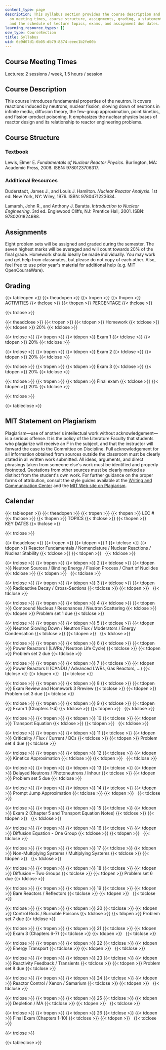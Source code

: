 ```yaml
---
content_type: page
description: This syllabus section provides the course description and information
  on meeting times, course structure, assignments, grading, a statement on plagiarism,
  and the schedule of lecture topics, exams, and assignment due dates.
learning_resource_types: []
ocw_type: CourseSection
title: Syllabus
uid: 6e9d07d1-6b05-db79-8874-eeec1b2fe00b
---
```


Course Meeting Times
--------------------

Lectures: 2 sessions / week, 1.5 hours / session

Course Description
------------------

This course introduces fundamental properties of the neutron. It covers reactions induced by neutrons, nuclear fission, slowing down of neutrons in infinite media, diffusion theory, the few-group approximation, point kinetics, and fission-product poisoning. It emphasizes the nuclear physics bases of reactor design and its relationship to reactor engineering problems.

Course Structure
----------------

### Textbook

Lewis, Elmer E. _Fundamentals of Nuclear Reactor Physics_. Burlington, MA: Academic Press, 2008. ISBN: 9780123706317.

### Additional Resources

Duderstadt, James J., and Louis J. Hamilton. _Nuclear Reactor Analysis_. 1st ed. New York, NY: Wiley, 1976. ISBN: 9780471223634.

Lamarsh, John R., and Anthony J. Baratta. _Introduction to Nuclear Engineering_. 3rd ed. Englewood Cliffs, NJ: Prentice Hall, 2001. ISBN: 9780201824988.

Assignments
-----------

Eight problem sets will be assigned and graded during the semester. The seven highest marks will be averaged and will count towards 20% of the final grade. Homework should ideally be made individually. You may work and get help from classmates, but please do not copy of each other. Also, feel free to use prior year's material for additional help (e.g. MIT OpenCourseWare).

Grading
-------

{{< tableopen >}}
{{< theadopen >}}
{{< tropen >}}
{{< thopen >}}
ACTIVITIES
{{< thclose >}}
{{< thopen >}}
PERCENTAGE
{{< thclose >}}

{{< trclose >}}

{{< theadclose >}}
{{< tropen >}}
{{< tdopen >}}
Homework
{{< tdclose >}}
{{< tdopen >}}
20%
{{< tdclose >}}

{{< trclose >}}
{{< tropen >}}
{{< tdopen >}}
Exam 1
{{< tdclose >}}
{{< tdopen >}}
20%
{{< tdclose >}}

{{< trclose >}}
{{< tropen >}}
{{< tdopen >}}
Exam 2
{{< tdclose >}}
{{< tdopen >}}
20%
{{< tdclose >}}

{{< trclose >}}
{{< tropen >}}
{{< tdopen >}}
Exam 3
{{< tdclose >}}
{{< tdopen >}}
20%
{{< tdclose >}}

{{< trclose >}}
{{< tropen >}}
{{< tdopen >}}
Final exam
{{< tdclose >}}
{{< tdopen >}}
20%
{{< tdclose >}}

{{< trclose >}}

{{< tableclose >}}

MIT Statement on Plagiarism
---------------------------

Plagiarism—use of another's intellectual work without acknowledgement—is a serious offense. It is the policy of the Literature Faculty that students who plagiarize will receive an F in the subject, and that the instructor will forward the case to the Committee on Discipline. Full acknowledgement for all information obtained from sources outside the classroom must be clearly stated in all written work submitted. All ideas, arguments, and direct phrasings taken from someone else's work must be identified and properly footnoted. Quotations from other sources must be clearly marked as distinct from the student's own work. For further guidance on the proper forms of attribution, consult the style guides available at the [Writing and Communication Center](http://cmsw.mit.edu/writing-and-communication-center/) and the [MIT Web site on Plagiarism](http://cmsw.mit.edu/writing-and-communication-center/avoiding-plagiarism/).

Calendar
--------

{{< tableopen >}}
{{< theadopen >}}
{{< tropen >}}
{{< thopen >}}
LEC #
{{< thclose >}}
{{< thopen >}}
TOPICS
{{< thclose >}}
{{< thopen >}}
KEY DATES
{{< thclose >}}

{{< trclose >}}

{{< theadclose >}}
{{< tropen >}}
{{< tdopen >}}
1
{{< tdclose >}}
{{< tdopen >}}
Reactor Fundamentals / Nomenclature / Nuclear Reactions / Nuclear Stability
{{< tdclose >}}
{{< tdopen >}}
 
{{< tdclose >}}

{{< trclose >}}
{{< tropen >}}
{{< tdopen >}}
2
{{< tdclose >}}
{{< tdopen >}}
Neutron Sources / Binding Energy / Fission Process / Chart of Nuclides
{{< tdclose >}}
{{< tdopen >}}
 
{{< tdclose >}}

{{< trclose >}}
{{< tropen >}}
{{< tdopen >}}
3
{{< tdclose >}}
{{< tdopen >}}
Radioactive Decay / Cross-Sections
{{< tdclose >}}
{{< tdopen >}}
 
{{< tdclose >}}

{{< trclose >}}
{{< tropen >}}
{{< tdopen >}}
4
{{< tdclose >}}
{{< tdopen >}}
Compound Nucleus / Resonances / Neutron Scattering
{{< tdclose >}}
{{< tdopen >}}
Problem set 1 due
{{< tdclose >}}

{{< trclose >}}
{{< tropen >}}
{{< tdopen >}}
5
{{< tdclose >}}
{{< tdopen >}}
Neutron Slowing Down / Neutron Flux / Moderators / Energy Condensation
{{< tdclose >}}
{{< tdopen >}}
 
{{< tdclose >}}

{{< trclose >}}
{{< tropen >}}
{{< tdopen >}}
6
{{< tdclose >}}
{{< tdopen >}}
Power Reactors I (LWRs / Neutron Life Cycle)
{{< tdclose >}}
{{< tdopen >}}
Problem set 2 due
{{< tdclose >}}

{{< trclose >}}
{{< tropen >}}
{{< tdopen >}}
7
{{< tdclose >}}
{{< tdopen >}}
Power Reactors II (CANDU / Advanced LWRs, Gas Reactors, ...)
{{< tdclose >}}
{{< tdopen >}}
 
{{< tdclose >}}

{{< trclose >}}
{{< tropen >}}
{{< tdopen >}}
8
{{< tdclose >}}
{{< tdopen >}}
Exam Review and Homework 3 Rreview
{{< tdclose >}}
{{< tdopen >}}
Problem set 3 due
{{< tdclose >}}

{{< trclose >}}
{{< tropen >}}
{{< tdopen >}}
9
{{< tdclose >}}
{{< tdopen >}}
Exam 1 (Chapters 1-4)
{{< tdclose >}}
{{< tdopen >}}
 
{{< tdclose >}}

{{< trclose >}}
{{< tropen >}}
{{< tdopen >}}
10
{{< tdclose >}}
{{< tdopen >}}
Transport Equation
{{< tdclose >}}
{{< tdopen >}}
 
{{< tdclose >}}

{{< trclose >}}
{{< tropen >}}
{{< tdopen >}}
11
{{< tdclose >}}
{{< tdopen >}}
Criticality / Flux / Current / BCs
{{< tdclose >}}
{{< tdopen >}}
Problem set 4 due
{{< tdclose >}}

{{< trclose >}}
{{< tropen >}}
{{< tdopen >}}
12
{{< tdclose >}}
{{< tdopen >}}
Kinetics Approximation
{{< tdclose >}}
{{< tdopen >}}
 
{{< tdclose >}}

{{< trclose >}}
{{< tropen >}}
{{< tdopen >}}
13
{{< tdclose >}}
{{< tdopen >}}
Delayed Neutrons / Photoneutrons / Inhour
{{< tdclose >}}
{{< tdopen >}}
Problem set 5 due
{{< tdclose >}}

{{< trclose >}}
{{< tropen >}}
{{< tdopen >}}
14
{{< tdclose >}}
{{< tdopen >}}
Prompt Jump Approximation
{{< tdclose >}}
{{< tdopen >}}
 
{{< tdclose >}}

{{< trclose >}}
{{< tropen >}}
{{< tdopen >}}
15
{{< tdclose >}}
{{< tdopen >}}
Exam 2 (Chapter 5 and Transport Equation Notes)
{{< tdclose >}}
{{< tdopen >}}
 
{{< tdclose >}}

{{< trclose >}}
{{< tropen >}}
{{< tdopen >}}
16
{{< tdclose >}}
{{< tdopen >}}
Diffusion Equation - One Group
{{< tdclose >}}
{{< tdopen >}}
 
{{< tdclose >}}

{{< trclose >}}
{{< tropen >}}
{{< tdopen >}}
17
{{< tdclose >}}
{{< tdopen >}}
Non-Multiplying Systems / Multiplying Systems
{{< tdclose >}}
{{< tdopen >}}
 
{{< tdclose >}}

{{< trclose >}}
{{< tropen >}}
{{< tdopen >}}
18
{{< tdclose >}}
{{< tdopen >}}
Diffusion – Two Groups
{{< tdclose >}}
{{< tdopen >}}
Problem set 6 due
{{< tdclose >}}

{{< trclose >}}
{{< tropen >}}
{{< tdopen >}}
19
{{< tdclose >}}
{{< tdopen >}}
Bare Reactors / Reflectors
{{< tdclose >}}
{{< tdopen >}}
 
{{< tdclose >}}

{{< trclose >}}
{{< tropen >}}
{{< tdopen >}}
20
{{< tdclose >}}
{{< tdopen >}}
Control Rods / Burnable Poisons
{{< tdclose >}}
{{< tdopen >}}
Problem set 7 due
{{< tdclose >}}

{{< trclose >}}
{{< tropen >}}
{{< tdopen >}}
21
{{< tdclose >}}
{{< tdopen >}}
Exam 3 (Chapters 6-7)
{{< tdclose >}}
{{< tdopen >}}
 
{{< tdclose >}}

{{< trclose >}}
{{< tropen >}}
{{< tdopen >}}
22
{{< tdclose >}}
{{< tdopen >}}
Energy Transport
{{< tdclose >}}
{{< tdopen >}}
 
{{< tdclose >}}

{{< trclose >}}
{{< tropen >}}
{{< tdopen >}}
23
{{< tdclose >}}
{{< tdopen >}}
Reactivity Feedback / Transients
{{< tdclose >}}
{{< tdopen >}}
Problem set 8 due
{{< tdclose >}}

{{< trclose >}}
{{< tropen >}}
{{< tdopen >}}
24
{{< tdclose >}}
{{< tdopen >}}
Reactor Control / Xenon / Samarium
{{< tdclose >}}
{{< tdopen >}}
 
{{< tdclose >}}

{{< trclose >}}
{{< tropen >}}
{{< tdopen >}}
25
{{< tdclose >}}
{{< tdopen >}}
Depletion / MA
{{< tdclose >}}
{{< tdopen >}}
 
{{< tdclose >}}

{{< trclose >}}
{{< tropen >}}
{{< tdopen >}}
26
{{< tdclose >}}
{{< tdopen >}}
Final Exam (Chapters 1-10)
{{< tdclose >}}
{{< tdopen >}}
 
{{< tdclose >}}

{{< trclose >}}

{{< tableclose >}}